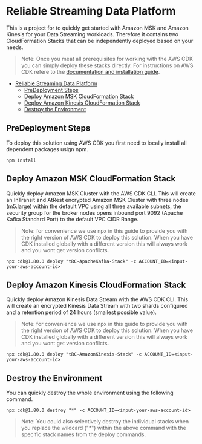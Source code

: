 # Reliable Streaming Data Platform

This is a project for to quickly get started with Amazon MSK and Amazon Kinesis for your Data Streaming workloads. Therefore it contains two CloudFormation Stacks that can be independently deployed based on your needs.

> Note: Once you meat all prerequisites for working with the AWS CDK you can simply deploy these stacks directly. For instructions on AWS CDK refere to the [documentation and installation guide](https://github.com/aws/aws-cdk).

- [Reliable Streaming Data Platform](#reliable-streaming-data-platform)
  - [PreDeployment Steps](#predeployment-steps)
  - [Deploy Amazon MSK CloudFormation Stack](#deploy-amazon-msk-cloudformation-stack)
  - [Deploy Amazon Kinesis CloudFormation Stack](#deploy-amazon-kinesis-cloudformation-stack)
  - [Destroy the Environment](#destroy-the-environment)

## PreDeployment Steps

To deploy this solution using AWS CDK you first need to locally install all dependent packages usign npm.

```shell
npm install
```

## Deploy Amazon MSK CloudFormation Stack

Quickly deploy Amazon MSK Cluster with the AWS CDK CLI. This will create an InTransit and AtRest encrypted Amazon MSK Cluster with three nodes (m5.large) within the default VPC using all three available subnets, the security group for the broker nodes opens inbound port 9092 (Apache Kafka Standard Port) to the default VPC CIDR Range.

> Note: for convenience we use npx in this guide to provide you with the right version of AWS CDK to deploy this solution. When you have CDK installed globally with a different version this will always work and you wont get version conflicts.

```shell
npx cdk@1.80.0 deploy "tRC-ApacheKafka-Stack" -c ACCOUNT_ID=<input-your-aws-account-id>
```

## Deploy Amazon Kinesis CloudFormation Stack

Quickly deploy Amazon Kinesis Data Stream with the AWS CDK CLI. This will create an encrypted Kinesis Data Stream with two shards configured and a retention period of 24 hours (smallest possible value).

> Note: for convenience we use npx in this guide to provide you with the right version of AWS CDK to deploy this solution. When you have CDK installed globally with a different version this will always work and you wont get version conflicts.

```shell
npx cdk@1.80.0 deploy "tRC-AmazonKinesis-Stack" -c ACCOUNT_ID=<input-your-aws-account-id>
```

## Destroy the Environment

You can quickly destroy the whole environment using the following command.

```shell
npx cdk@1.80.0 destroy "*" -c ACCOUNT_ID=<input-your-aws-account-id>
```

> Note: You could also selectively destroy the individual stacks when you replace the wildcard ("*") within the above command with the specific stack names from the deploy commands.